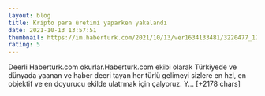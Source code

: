 ```yaml
--- 
layout: blog
title: Kripto para üretimi yaparken yakalandı
date: 2021-10-13 13:57:51
thumbnail: https://im.haberturk.com/2021/10/13/ver1634133481/3220477_1200x627.jpg
rating: 5
---
```

Deerli Haberturk.com okurlar.Haberturk.com ekibi olarak Türkiyede ve dünyada yaanan ve haber deeri tayan her türlü gelimeyi sizlere en hzl, en objektif ve en doyurucu ekilde ulatrmak için çalyoruz. Y… [+2178 chars]